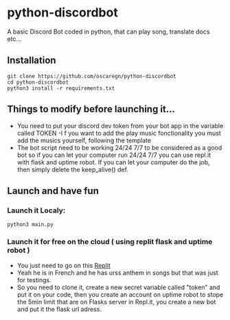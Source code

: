 # python-discordbot

A basic Discord Bot coded in python, that can play song, translate docs etc...

## Installation

```
git clone https://github.com/oscaregn/python-discordbot
cd python-discordbot
python3 install -r requirements.txt
```

## Things to modify before launching it...

  - You need to put your discord dev token from your bot app in the variable called TOKEN
  -I f you want to add the play music fonctionality you must add the musics yourself, following the template
  - The bot script need to be working 24/24 7/7 to be considered as a good bot so if you can let your computer run 24/24 7/7 you can use repl.it with flask and uptime robot. If you can let your computer do the job, then simply delete the keep_alive() def.
  
## Launch and have fun
### Launch it Localy:

 ```
 python3 main.py
 ```
 
 ### Launch it for free on the cloud ( using replit flask and uptime robot )
 
 - You just need to go on this [Replit](https://replit.com/@oscarEGN/discordbot#main.py)
 - Yeah he is in French and he has urss anthem in songs but that was just for testings.
 - So you need to clone it, create a new secret variable called "token" and put it on your code, then you create an account on uptime robot to stope the 5min limit that are on Flasks server in Repl.it, you create a new bot and put it the flask url adress.
